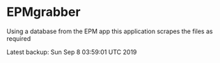 # EPMgrabber
Using a database from the EPM app this application scrapes the files as required


Latest backup: Sun Sep 8 03:59:01 UTC 2019
